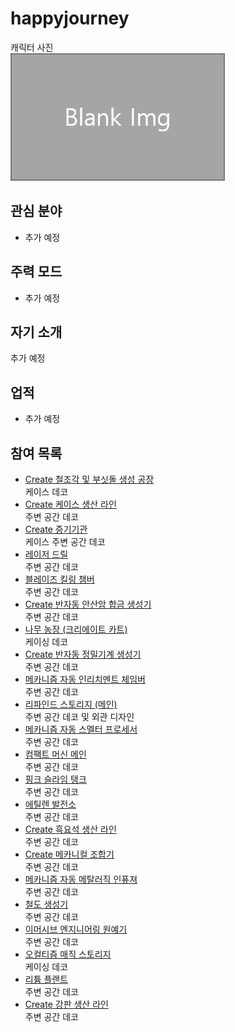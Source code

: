 # happyjourney

캐릭터 사진  
![캐릭터](../../asset/blank_img.jpg)

## 관심 분야

- 추가 예정

## 주력 모드

- 추가 예정

## 자기 소개

추가 예정

## 업적

- 추가 예정

## 참여 목록

<!-- player_desc_dest_open -->
- [Create 철조각 및 부싯돌 생성 공장](../systems/create_iron_flint_steal_factory.md)  
케이스 데코
- [Create 케이스 생산 라인](../systems/create_case_line.md)  
주변 공간 데코
- [Create 증기기관](../systems/create_steam_engine.md)  
케이스 주변 공간 데코
- [레이저 드릴](../systems/laser_drill.md)  
주변 공간 데코
- [블레이즈 킬링 챔버](../systems/blaze_killing_chamber.md)  
주변 공간 데코
- [Create 반자동 안산암 합금 생성기](../systems/create_semiauto_andesite_alloy_maker.md)  
주변 공간 데코
- [나무 농장 (크리에이트 카트)](../systems/tree_farm_create_cart.md)  
케이싱 데코
- [Create 반자동 정밀기계 생성기](../systems/create_semiauto_refinedmachine_generator.md)  
주변 공간 데코
- [메카니즘 자동 인리치멘트 체임버](../systems/mk_auto_enrichment_chamber.md)  
주변 공간 데코
- [리파인드 스토리지 (메인)](../systems/rs_main.md)  
주변 공간 데코 및 외관 디자인
- [메카니즘 자동 스멜터 프로세서](../systems/mk_auto_smeltery.md)  
주변 공간 데코
- [컴팩트 머신 메인](../systems/cm_compactmachine_main.md)  
주변 공간 데코
- [핑크 슬라임 탱크](../systems/pink_slime_tank.md)  
주변 공간 데코
- [에틸렌 발전소](../systems/mk_ethylene_generator.md)  
주변 공간 데코
- [Create 흑요석 생산 라인](../systems/create_obsidian_line.md)  
주변 공간 데코
- [Create 메카니컬 조합기](../systems/create_mechanical_crafter.md)  
주변 공간 데코
- [메카니즘 자동 메탈러직 인퓨져](../systems/mk_auto_metallurgic_infuser.md)  
주변 공간 데코
- [철도 생성기](../systems/rail_generator.md)  
주변 공간 데코
- [이머시브 엔지니어링 원예기](../systems/ie_garden_clothe.md)  
주변 공간 데코
- [오컬티즘 매직 스토리지](../systems/occultism_magic_storage.md)  
케이싱 데코
- [리튬 플랜트](../systems/mk_lithum_plant.md)  
주변 공간 데코
- [Create 강판 생산 라인](../systems/create_plate_line.md)  
주변 공간 데코
<!-- player_desc_dest_close -->